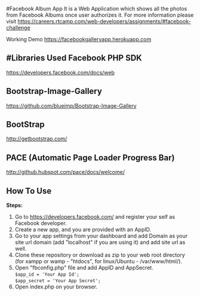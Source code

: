 #Facebook Album App
It is a Web Application which shows all the photos from Facebook Albums once user authorizes it.
For more information please visit https://careers.rtcamp.com/web-developers/assignments/#facebook-challenge

Working Demo
https://facebookgalleryapp.herokuapp.com

#Libraries Used
Facebook PHP SDK
-----------------
https://developers.facebook.com/docs/web

Bootstrap-Image-Gallery
-----------------
https://github.com/blueimp/Bootstrap-Image-Gallery

BootStrap 
-----------------
http://getbootstrap.com/

PACE (Automatic Page Loader Progress Bar)
-----------------
http://github.hubspot.com/pace/docs/welcome/

How To Use
-----------------
<strong>Steps:</strong></br>
1) Go to https://developers.facebook.com/ and register your self as Facebook developer.</br>
2) Create a new app, and you are provided with an AppID. </br>
3) Go to your app settings from your dashboard and add Domain as your site url domain (add "localhost" if you are using it) and add site url as well.</br>
4) Clone these repository or download as zip to your web root directory (for xampp or wamp - "htdocs", for linux/Ubuntu - /var/www/html/). </br>
5) Open "fbconfig.php" file and add AppID and AppSecret. </br>
    ```$app_id = 'Your App Id'; ``` </br>
    ```$app_secret = 'Your App Secret';``` </br>
6) Open index.php on your browser. </br>
    
      

